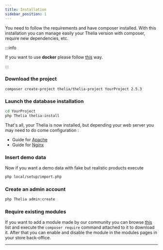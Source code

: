 ```yaml
---
title: Installation
sidebar_position: 1
---
```


You need to follow the requirements and have composer installed.
With this installation you can manage easily your Thelia version with composer, require new
dependencies, etc.

:::info

If you want to use **docker** please follow [this](./docker) way.

:::

### Download the project
```
composer create-project thelia/thelia-project YourProject 2.5.3
```

### Launch the database installation

```bash
cd YourProject
php Thelia thelia:install
```

That's all, your Thelia is now installed, but depending your web server you may need to do come configuration : 
- Guide for [Apache](./apache_configuration)
- Guide for [Nginx](./nginx_configuration)


### Insert demo data
Now if you want a demo data with fake but realistic products execute

```bash
php local/setup/import.php
```

### Create an admin account

```bash
php Thelia admin:create
```

### Require existing modules
If you want to add a module made by our community you can browse [this](../../modules) list and execute the `composer require` command attached to it to download it.
After that you can enable and disable the module in the modules pages in your store back-office.

-----
